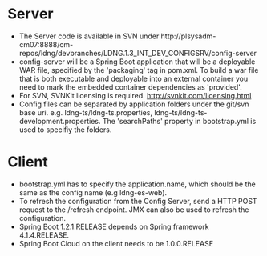 
# Server

- The Server code is available in SVN under http://plsysadm-cm07:8888/cm-repos/ldng/devbranches/LDNG.1.3_INT_DEV_CONFIGSRV/config-server
- config-server will be a Spring Boot application that will be a deployable WAR file, specified by the 'packaging' tag in pom.xml. To build a war file that is both executable and deployable into an external container you need to mark the embedded container dependencies as 'provided'.
- For SVN, SVNKit licensing is required. http://svnkit.com/licensing.html
- Config files can be separated by application folders under the git/svn base uri. e.g. ldng-ts/ldng-ts.properties, ldng-ts/ldng-ts-development.properties. The 'searchPaths' property in bootstrap.yml is used to specifiy the folders.

# Client

- bootstrap.yml has to specify the application.name, which should be the same as the config name (e.g ldng-es-web).
- To refresh the configuration from the Config Server, send a HTTP POST request to the /refresh endpoint. JMX can also be used to refresh the configuration.
- Spring Boot 1.2.1.RELEASE depends on Spring framework 4.1.4.RELEASE.
- Spring Boot Cloud on the client needs to be 1.0.0.RELEASE

